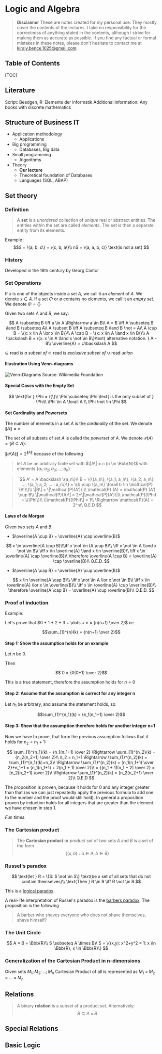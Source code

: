 Logic and Algebra
=================

> **Disclaimer**
> These are notes created for my personal use. They mostly cover the contents of the lectures. I take no responsibility for the correctness of anything stated in the contents, although I strive for making them as accurate as possible. If you find any factual or formal mistakes in these notes, please don't hesitate to contact me at [kiraly.bence.1025@gmail.com](mailto:kiraly.bence.1025@gmail.com).

## Table of Contents

[TOC]

## Literature
Script: Beedgen, R: Elemente der Informatik
Additional information: Any books with discrete mathematics

## Structure of Business IT
* Application methodology
	* Applications
* Big programming
	* Databases, Big data
* Small programming
	* Algorithms
* Theory
	* **Our lecture**
	* Theoretical foundation of Databases
	* Languages (SQL, ABAP)

## Set theory
### Definition
> A **set** is a *unordered* collection of *unique* real or abstract entities. The entities within the set are called *elements*. The set is then a separate entity from its elements.

Example
: $$S = \{a, b, c\} = \{c, b, a\}\\
nS = \{a, a, b, c\} \text{is not a set}
$$

### History

Developed in the 19th century by Georg Cantor

### Set Operations

If $x$ is one of the objects inside a set $A$, we call it an *element* of $A$. We denote $x \in A$.
If a set $\Phi$ or $\emptyset$ contains no elements, we call it an *empty set*. We denote $\Phi = \{\}$

Given two sets $A$ and $B$, we say:

$$
A \subseteq B \iff a \in A \Rightarrow a \in B\\
A = B \iff A \subseteq B \land B \subseteq A\\
A \subset B \iff A \subseteq B \land B \not = A\\
A \cup B = \{x: x \in A \lor x \in B\}\\
A \cap B = \{x: x \in A \land x \in B\}\\
A \backslash B = \{x: x \in A \land x \not \in B\}\text{ alternative notation: } A - B\\
\overline{A} = U\backslash A
$$

$\subseteq$ read *is a subset of*
$\subset$ read *is exclusive subset of*
$\cup$ read *union*

#### Illustration Using Venn-diagrams

![Venn-Diagrams](https://raw.githubusercontent.com/bKiraly/DHBW_WISCI16_Notes/master/IMG/Logic%20and%20Algebra/set-operations-illustrated-with-venn-diagrams.png)
Source: Wikimedia Foundation

#### Special Cases with the Empty Set

$$
\text{for } \Phi = \{\}\\
\Phi \subseteq \Phi \text{ is the only subset of } \Phi\\
\Phi \in A \forall A \\
\Phi \not \in \Phi
$$

#### Set Cardinality and Powersets

The number of elements in a set $A$ is the *cardinality* of the set. We denote $\|A\| = x$

The set of all subsets of set $A$ is called the *powerset* of $A$.  We denote $\mathcal{P}(A) = \{B \subseteq A\}$.

$\|\mathcal{P}(A)\| = 2^{\|A\|}$ because of the following

>let $A$ be an arbitrary finite set with $\|A\| = n (n \in \Bbb{N})$ with elements $\{a_1; a_2; a_3; ...; a_n\}$

>$$
A' = A \backslash \{a_n\}\\
B = \{\{a_n\}; \{a_1; a_n\}; \{a_2; a_n\}; ...; \{a_1; a_2; ... ; a_n\}\} = \{b \cup \{a_n\} \forall b \in \mathcal{P} (A')\}\\
\|B\| = \|\mathcal{P}(A')\|\\
\mathcal{P} (A) = \mathcal{P} (A') \cup B\\
\|\mathcal{P}(A)\| = 2*\|\mathcal{P}(A')\|\\
\mathcal{P}(\Phi) = \{\Phi\}\\
\|\mathcal{P}(\Phi)\| = 1\\
\Rightarrow \mathcal{P}(A) = 2^n\\
Q.E.D
$$

#### Laws of de Morgan

Given two sets $A$ and $B$

* $\overline{A \cup B} = \overline{A} \cap \overline{B}$
> 
$$
x \in \overline{A \cup B}\\\iff x \not \in (A \cup B)\\
\iff x \not \in A \land x \not \in B\\
\iff x \in \overline{A} \land x \in \overline{B}\\
\iff x \in \overline{A} \cap \overline{B}\\
\therefore \overline{A \cup B}  = \overline{A} \cap \overline{B}\\
Q.E.D.
$$

* $\overline{A \cap B} = \overline{A} \cup \overline{B}$
>
$$
x \in \overline{A \cap B}\\
\iff x \not \in A \lor x \not \in B\\
\iff x \in \overline{A} \lor x \in \overline{B}\\
\iff x \in \overline{A} \cup \overline{B}\\
\therefore \overline{A \cap B} = \overline{A} \cup \overline{B}\\
Q.E.D.
$$

### Proof of induction

Example:

Let's prove that $0 + 1 + 2 + 3 + \dots + n = {n(n+1) \over 2}$ or:

$$\sum_{1}^{n}(k) = {n(n+1) \over 2}$$

#### Step 1: Show the assumption holds for an example

Let $n$ be $0$.

Then

$$ 0 = {0(0+1) \over 2}$$

This is a true statement, therefore the assumption holds for $n = 0$

#### Step 2: Assume that the assumption is correct for any integer n

Let $n_1$ be arbitrary, and assume the statement holds, so:

$$\sum_{1}^{n_1}(k) = {n_1(n_1+1) \over 2}$$

#### Step 3: Show that the assumption therefore holds for another integer n+1

Now we have to prove, that form the previous assumption follows that it holds for $n_2 = n_1+1$:

$$
\sum_{1}^{n_1}(k) = {n_1(n_1+1) \over 2} \Rightarrow \sum_{1}^{n_2}(k) = {n_2(n_2+1) \over 2}\\
n_2 = n_1+1 \Rightarrow \sum_{1}^{n_2}(k) = \sum_{1}^{n_1}(k)+n_2\\
\Rightarrow \sum_{1}^{n_2}(k) = {n_1(n_1+1) \over 2}+n_1+1 = {n_1(n_1+1) + 2(n_1 + 1) \over 2}\\
= {(n_1 + 1)(n_1 + 2) \over 2} = {n_2(n_2+1) \over 2}\\
\Rightarrow \sum_{1}^{n_2}(k) = {n_2(n_2+1) \over 2}\\
Q.E.D
$$

The proposition is proven, because it holds for $0$ and any integer greater than that (as we can just repeatedly apply the previous formula to add one to the number and the proof would still hold). In general a proposition proven by induction holds for all integers that are greater than the element we have chosen in step 1.

*Fun times.*

### The Cartesian product

> The **Cartesian product** or *product set* of two sets $A$ and $B$ is a set of the form
> $$
\{(a, b): a \in A; b \in B\}
$$

### Russel's paradox

$$
\text{let } R = \{S: S \not \in S\} \text{be a set of all sets that do not contain themselves}\\
\text{Then } R \in R \iff R \not \in R
$$

This is a [logical paradox](https://en.wikipedia.org/wiki/Russell%27s_paradox).

A real-life interpretation of Russel's paradox is the [barbers paradox](https://en.wikipedia.org/wiki/Barber_paradox). The proposition is the following

> A barber who shaves everyone who does not shave themselves, shave himself?

### The Unit Circle

$$
A = B = \Bbb{R}\\
S \subseteq A \times B\\
S = \{(x,y): x^2+y^2 = 1: x \in \Bbb{R}; x \in \Bbb{R}\}
$$

### Generalization of the Cartesian Product in n-dimensions

Given sets $M_1; M_2; \dots ; M_n$
Cartesian Product of all is represented as $M_1 \times M_2 \times \dots \times M_n$

## Relations

> A binary **relation** is a subset of a product set. Alternatively:
$$
R \subseteq A \times B
$$

## Special Relations
## Basic Logic